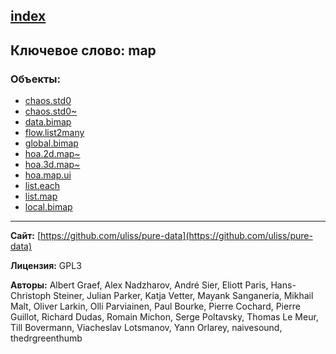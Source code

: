 [index](../index.html)
---

## Ключевое слово: map

### Объекты:
* [chaos.std0](../chaos.std0.html)
* [chaos.std0~](../chaos.std0~.html)
* [data.bimap](../data.bimap.html)
* [flow.list2many](../flow.list2many.html)
* [global.bimap](../global.bimap.html)
* [hoa.2d.map~](../hoa.2d.map~.html)
* [hoa.3d.map~](../hoa.3d.map~.html)
* [hoa.map.ui](../hoa.map.ui.html)
* [list.each](../list.each.html)
* [list.map](../list.map.html)
* [local.bimap](../local.bimap.html)

---
**Сайт:** [https://github.com/uliss/pure-data](https://github.com/uliss/pure-data)

**Лицензия:** GPL3

**Авторы:** Albert Graef, Alex Nadzharov, André Sier, Eliott Paris, Hans-Christoph Steiner, Julian Parker, Katja Vetter, Mayank Sanganeria, Mikhail Malt, Oliver Larkin, Olli Parviainen, Paul Bourke, Pierre Cochard, Pierre Guillot, Richard Dudas, Romain Michon, Serge Poltavsky, Thomas Le Meur, Till Bovermann, Viacheslav Lotsmanov, Yann Orlarey, naivesound, thedrgreenthumb
